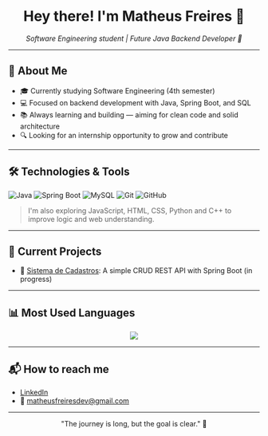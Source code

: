 <h1 align="center">Hey there! I'm Matheus Freires 👋</h1>

<p align="center">
  <i>Software Engineering student | Future Java Backend Developer 🚀</i>
</p>

---

## 🧠 About Me

- 🎓 Currently studying Software Engineering (4th semester)
- 💻 Focused on backend development with Java, Spring Boot, and SQL
- 📚 Always learning and building — aiming for clean code and solid architecture
- 🔍 Looking for an internship opportunity to grow and contribute

---

## 🛠️ Technologies & Tools

![Java](https://img.shields.io/badge/Java-ED8B00?style=for-the-badge&logo=java&logoColor=white)
![Spring Boot](https://img.shields.io/badge/SpringBoot-6DB33F?style=for-the-badge&logo=springboot&logoColor=white)
![MySQL](https://img.shields.io/badge/MySQL-00758F?style=for-the-badge&logo=mysql&logoColor=white)
![Git](https://img.shields.io/badge/Git-F05032?style=for-the-badge&logo=git&logoColor=white)
![GitHub](https://img.shields.io/badge/GitHub-181717?style=for-the-badge&logo=github&logoColor=white)

> I'm also exploring JavaScript, HTML, CSS, Python and C++ to improve logic and web understanding.

---

## 🚧 Current Projects

- 📌 [Sistema de Cadastros](https://github.com/MatheusFreiresDev/CadastroDeNinjas): A simple CRUD REST API with Spring Boot (in progress)
---

## 📊 Most Used Languages

<p align="center">
  <img src="https://github-readme-stats.vercel.app/api/top-langs/?username=matheusfreiresdev&layout=compact&theme=tokyonight" />
</p>

---

## 📬 How to reach me

- [LinkedIn](https://www.linkedin.com/in/matheusfreiresdev/)
- 📧 matheusfreiresdev@gmail.com

---

<p align="center">
  "The journey is long, but the goal is clear." 🚀
</p>
